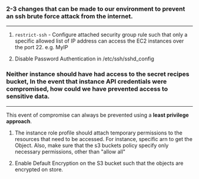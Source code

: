 

### 2-3 changes that can be made to our environment to prevent an ssh brute force attack from the internet.
___

1. ``restrict-ssh`` - Configure attached security group rule such that only a specific allowed list of IP address can access the EC2 instances over the port 22. e.g. MyIP

 2.  Disable Password Authentication in /etc/ssh/sshd_config
   

### Neither instance should have had access to the secret recipes bucket, In the event that instance API credentials were compromised, how could we have prevented access to sensitive data.
___

This event of compromise can always be prevented using a **least privilege approach**. 
1. The instance role profile should attach temporary permissions to the resources that need to be accessed. For instance, specific arn to get the Object.
Also, make sure that the s3 buckets policy specify only necessary permissions, other than "allow all" 

2. Enable Default Encryption on the S3 bucket such that the objects are encrypted on store. 
